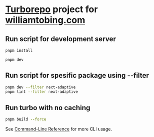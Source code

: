 # [Turborepo](https://turbo.build/repo) project for [williamtobing.com](https://williamtobing.com)

## Run script for development server

```bash
pnpm install
```

```bash
pnpm dev
```

## Run script for spesific package using --filter

```bash
pnpm dev --filter next-adaptive
pnpm lint --filter next-adaptive
```

## Run turbo with no caching

```bash
pnpm build --force
```

See [Command-Line Reference](https://turbo.build/repo/docs/reference/command-line-reference) for more CLI usage.

